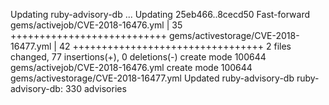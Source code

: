 Updating ruby-advisory-db ...
Updating 25eb466..8cecd50
Fast-forward
 gems/activejob/CVE-2018-16476.yml     |   35 +++++++++++++++++++++++++++
 gems/activestorage/CVE-2018-16477.yml |   42 +++++++++++++++++++++++++++++++++
 2 files changed, 77 insertions(+), 0 deletions(-)
 create mode 100644 gems/activejob/CVE-2018-16476.yml
 create mode 100644 gems/activestorage/CVE-2018-16477.yml
Updated ruby-advisory-db
ruby-advisory-db: 330 advisories
